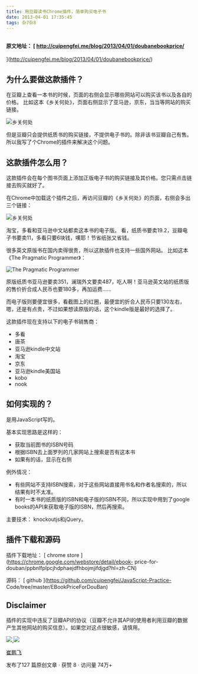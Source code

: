 ```yaml
---
title: 用豆瓣读书Chrome插件，简单购买电子书
date: 2013-04-01 17:35:45
tags: 杂7杂8
---
```

##

####  原文地址： [ http://cuipengfei.me/blog/2013/04/01/doubanebookprice/
](http://cuipengfei.me/blog/2013/04/01/doubanebookprice/)

##  为什么要做这款插件？

在豆瓣上查看一本书的时候，页面的右侧会显示哪些网站可以购买该书以及各自的价格。 比如这本《乡关何处》，页面右侧显示了亚马逊，京东，当当等网站的购买链接。

![乡关何处](http://farm9.staticflickr.com/8264/8609485540_026e013035_b.jpg)

但是豆瓣只会提供纸质书的购买链接，不提供电子书的。除非该书豆瓣自己有售。 所以我写了个Chrome的插件来解决这个问题。

##  这款插件怎么用？

这款插件会在每个图书页面上添加正版电子书的购买链接及其价格。您只需点击链接去购买就好了。

在Chrome中加载这个插件之后，再访问豆瓣的《乡关何处》的页面，右侧会多出三个链接：

![乡关何处](http://farm9.staticflickr.com/8532/8609505800_fbd41bdc60_b.jpg)

淘宝，多看和亚马逊中文站都卖这本书的电子版。 看，纸质书要卖19.2，豆瓣电子书要卖11，多看只要6块钱，噢耶！节省纸张又省钱。

很多英文原版书在国内卖得很贵，所以这款插件也支持一些国外网站。 比如这本《The Pragmatic Programmer》：

![The Pragmatic
Programmer](http://farm9.staticflickr.com/8247/8608418739_e4fe0b1ebb_b.jpg)

原版纸质书亚马逊要卖351，澜瑞外文要卖487，吃人啊！亚马逊英文站的纸质版的售价折合成人民币也要180多，再加运费……

而电子版则要便宜很多，看截图上的红圈，最便宜的折合人民币只要130左右，嗯，还是有点贵，不过如果想读原版的话，这个kindle版是最好的选择了。

这款插件现在支持以下的电子书销售商：

  * 多看 
  * 唐茶 
  * 亚马逊kindle中文站 
  * 淘宝 
  * 京东 
  * 亚马逊kindle美国站 
  * kobo 
  * nook 

##  如何实现的？

是用JavaScript写的。

基本实现思路是这样的：

  * 获取当前图书的ISBN号码 
  * 根据ISBN去上面罗列的几家网站上搜索是否有这本书 
  * 如果有的话，显示在右侧 

例外情况：

  * 有些网站不支持ISBN搜索，对于这些网站直接用书名和作者名搜索的，所以结果有时不太准。 
  * 有时一本书的纸质版的ISBN和电子版的ISBN不同，所以实现中用到了google books的API来获取电子版的ISBN，然后再搜索。 

主要技术： knockoutjs和jQuery。

##  插件下载和源码

插件下载地址： [ chrome store ](https://chrome.google.com/webstore/detail/ebook-
price-for-douban/ppbnlfplpcjhdphaejdfhbojmjifdjgd?hl=zh-CN)

源码： [ github ](https://github.com/cuipengfei/JavaScript-Practice-
Code/tree/master/EBookPriceForDouBan)

##  Disclaimer

插件的实现中违反了豆瓣API的协议（豆瓣不允许其API的使用者利用豆瓣的数据产生其他网站的购买信息）。如果您对这点很敏感，请慎用。



[ ![](https://profile.csdnimg.cn/5/2/5/3_cuipengfei1)
![](https://g.csdnimg.cn/static/user-reg-year/1x/11.png)
](https://blog.csdn.net/cuipengfei1)

[ 崔鹏飞 ](https://blog.csdn.net/cuipengfei1)

发布了127 篇原创文章  ·  获赞 8  ·  访问量 74万+

